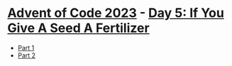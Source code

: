 # [Advent of Code 2023](../README.md) - [Day 5: If You Give A Seed A Fertilizer](https://adventofcode.com/2023/day/5)


* [Part 1](part1/README.md)
* [Part 2](part2/README.md)
